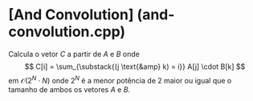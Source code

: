# [And Convolution] (and-convolution.cpp)

Calcula o vetor $C$ a partir de $A$ e $B$ onde $$ C[i] = \sum_{\substack{(j \text{&amp} k) = i}} A[j] \cdot B[k] $$ em $\mathcal{O}(2^N \cdot N)$
onde $2^N$ é a menor potência de $2$ maior ou igual que o tamanho de ambos os vetores $A$ e $B$.
